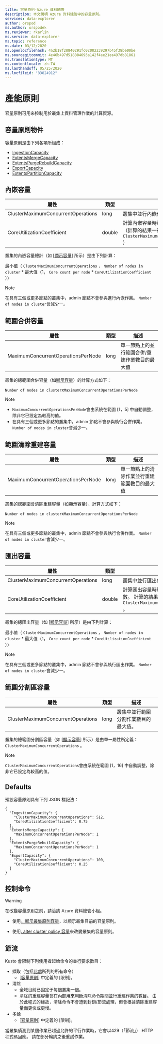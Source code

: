 ```yaml
---
title: 容量原則-Azure 資料總管
description: 本文說明 Azure 資料總管中的容量原則。
services: data-explorer
author: orspod
ms.author: orspodek
ms.reviewer: rkarlin
ms.service: data-explorer
ms.topic: reference
ms.date: 03/12/2020
ms.openlocfilehash: 4a2b18f28840291fc02002239297b45f38be00be
ms.sourcegitcommit: 4e46b497d518884693a142f4ae21ea497db81861
ms.translationtype: MT
ms.contentlocale: zh-TW
ms.lasthandoff: 05/25/2020
ms.locfileid: "83824912"
---
```

# <a name="capacity-policy"></a>產能原則

容量原則可用來控制用於叢集上資料管理作業的計算資源。

## <a name="the-capacity-policy-object"></a>容量原則物件

容量原則是由下列各項所組成：

* [IngestionCapacity](#ingestion-capacity)
* [ExtentsMergeCapacity](#extents-merge-capacity)
* [ExtentsPurgeRebuildCapacity](#extents-purge-rebuild-capacity)
* [ExportCapacity](#export-capacity)
* [ExtentsPartitionCapacity](#extents-partition-capacity)

## <a name="ingestion-capacity"></a>內嵌容量

|屬性                           |類型    |描述                                                                                                                                                                               |
|-----------------------------------|--------|------------------------------------------------------------------------------------------------------------------------------------------------------------------------------------------|
|ClusterMaximumConcurrentOperations |long    |叢集中並行內嵌作業數目的最大值                                                                                                            |
|CoreUtilizationCoefficient         |double  |計算內嵌容量時所用核心百分比的係數（計算的結果一律會正規化 `ClusterMaximumConcurrentOperations` ） |                                                                                                                             |

叢集的內嵌容量總計（如 [[顯示容量](../management/diagnostics.md#show-capacity)] 所示）是由下列計算：

最小值（ `ClusterMaximumConcurrentOperations` ， `Number of nodes in cluster` * 最大值（1， `Core count per node`  *  `CoreUtilizationCoefficient` ））

> [!Note]
> 在具有三個或更多節點的叢集中，admin 節點不會參與進行內嵌作業。 `Number of nodes in cluster`會減少一。

## <a name="extents-merge-capacity"></a>範圍合併容量

|屬性                           |類型    |描述                                                                                    |
|-----------------------------------|--------|-----------------------------------------------------------------------------------------------|
|MaximumConcurrentOperationsPerNode |long    |單一節點上的並行範圍合併/重建作業數目的最大值 |

叢集的總範圍合併容量（如[顯示容量](../management/diagnostics.md#show-capacity)）的計算方式如下：

`Number of nodes in cluster`x`MaximumConcurrentOperationsPerNode`

> [!Note]
> * `MaximumConcurrentOperationsPerNode`會由系統在範圍 [1，5] 中自動調整，除非它已設定為較高的值。
> * 在具有三個或更多節點的叢集中，admin 節點不會參與執行合併作業。 `Number of nodes in cluster`會減少一。

## <a name="extents-purge-rebuild-capacity"></a>範圍清除重建容量

|屬性                           |類型    |描述                                                                                                                           |
|-----------------------------------|--------|--------------------------------------------------------------------------------------------------------------------------------------|
|MaximumConcurrentOperationsPerNode |long    |單一節點上的清除作業並行重建範圍數目的最大值 |

叢集的總範圍會清除重建容量（如顯示[容量](../management/diagnostics.md#show-capacity)），計算方式如下：

`Number of nodes in cluster`x`MaximumConcurrentOperationsPerNode`

> [!Note]
> 在具有三個或更多節點的叢集中，admin 節點不會參與執行合併作業。 `Number of nodes in cluster`會減少一。

## <a name="export-capacity"></a>匯出容量

|屬性                           |類型    |描述                                                                                                                                                                            |
|-----------------------------------|--------|---------------------------------------------------------------------------------------------------------------------------------------------------------------------------------------|
|ClusterMaximumConcurrentOperations |long    |叢集中並行匯出作業數目的最大值。                                                                                                           |
|CoreUtilizationCoefficient         |double  |計算匯出容量時所用核心百分比的係數。 計算的結果一律會以正規化 `ClusterMaximumConcurrentOperations` 。 |

叢集的總匯出容量（如 [[顯示容量](../management/diagnostics.md#show-capacity)] 所示）是由下列計算：

最小值（ `ClusterMaximumConcurrentOperations` ， `Number of nodes in cluster` * 最大值（1， `Core count per node`  *  `CoreUtilizationCoefficient` ））

> [!Note]
> 在具有三個或更多節點的叢集中，admin 節點不會參與執行匯出作業。 `Number of nodes in cluster`會減少一。

## <a name="extents-partition-capacity"></a>範圍分割區容量

|屬性                           |類型    |描述                                                                             |
|-----------------------------------|--------|----------------------------------------------------------------------------------------|
|ClusterMaximumConcurrentOperations |long    |叢集中並行範圍分割作業數目的最大值。 |

叢集的總範圍分割區容量（如 [[顯示容量](../management/diagnostics.md#show-capacity)] 所示）是由單一屬性所定義： `ClusterMaximumConcurrentOperations` 。

> [!Note]
> `ClusterMaximumConcurrentOperations`會由系統在範圍 [1，16] 中自動調整，除非它已設定為較高的值。

## <a name="defaults"></a>Defaults

預設容量原則具有下列 JSON 標記法：

```kusto 
{
  "IngestionCapacity": {
    "ClusterMaximumConcurrentOperations": 512,
    "CoreUtilizationCoefficient": 0.75
  },
  "ExtentsMergeCapacity": {
    "MaximumConcurrentOperationsPerNode": 1
  },
  "ExtentsPurgeRebuildCapacity": {
    "MaximumConcurrentOperationsPerNode": 1
  },
  "ExportCapacity": {
    "ClusterMaximumConcurrentOperations": 100,
    "CoreUtilizationCoefficient": 0.25
  }
}
```

## <a name="control-commands"></a>控制命令

> [!WARNING]
> 在改變容量原則之前，請洽詢 Azure 資料總管小組。

* 使用[。顯示叢集原則容量](capacity-policy.md#show-cluster-policy-capacity)，以顯示叢集目前的容量原則。

* 使用[. alter cluster policy 容量](capacity-policy.md#alter-cluster-policy-capacity)來改變叢集的容量原則。

## <a name="throttling"></a>節流

Kusto 會限制下列使用者起始命令的並行要求數目：

* 擷取（包括[此處](../management/data-ingestion/index.md)所列的所有命令）
   * [[容量原則](#capacity-policy)] 中定義的 [限制]。
* 清除
   * 全域目前已固定于每個叢集一個。
   * 清除的重建容量會在內部用來判斷清除命令期間並行重建作業的數目。 由於此程式的緣故，清除命令不會遭到封鎖/節流處理，但會根據清除重建容量而更快或更慢。
* 多餘
   * [[容量原則](#capacity-policy)] 中定義的 [限制]。

當叢集偵測到某個作業已超過允許的平行作業時，它會以429（「節流」） HTTP 程式碼回應。
請在部分輪詢之後重試作業。

